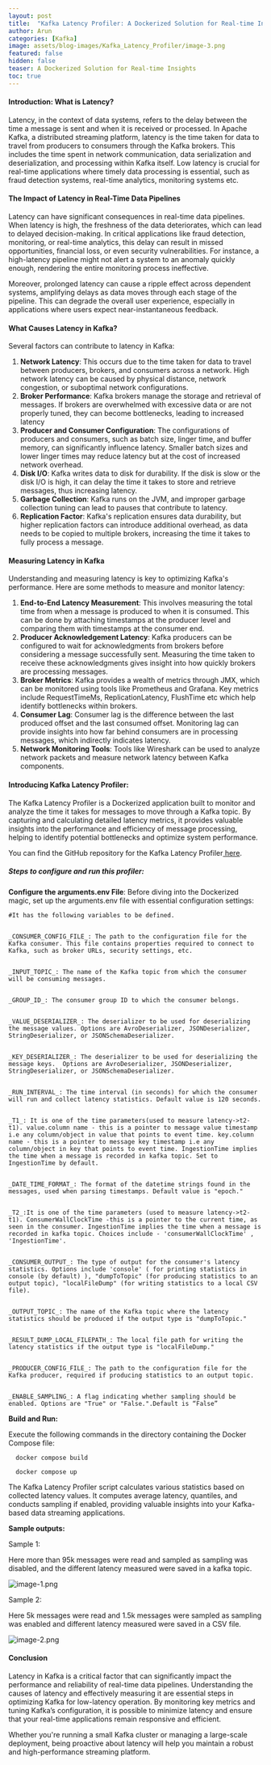 ```yaml
---
layout: post
title:  "Kafka Latency Profiler: A Dockerized Solution for Real-time Insights"
author: Arun
categories: [Kafka]
image: assets/blog-images/Kafka_Latency_Profiler/image-3.png
featured: false
hidden: false
teaser: A Dockerized Solution for Real-time Insights
toc: true
---
```



#### **Introduction: What is Latency?**

Latency, in the context of data systems, refers to the delay between the time a message is sent and when it is received or processed. In Apache Kafka, a distributed streaming platform, latency is the time taken for data to travel from producers to consumers through the Kafka brokers. This includes the time spent in network communication, data serialization and deserialization, and processing within Kafka itself. Low latency is crucial for real-time applications where timely data processing is essential, such as fraud detection systems, real-time analytics, monitoring systems etc.


#### **The Impact of Latency in Real-Time Data Pipelines**

Latency can have significant consequences in real-time data pipelines. When latency is high, the freshness of the data deteriorates, which can lead to delayed decision-making. In critical applications like fraud detection, monitoring, or real-time analytics, this delay can result in missed opportunities, financial loss, or even security vulnerabilities. For instance, a high-latency pipeline might not alert a system to an anomaly quickly enough, rendering the entire monitoring process ineffective.

Moreover, prolonged latency can cause a ripple effect across dependent systems, amplifying delays as data moves through each stage of the pipeline. This can degrade the overall user experience, especially in applications where users expect near-instantaneous feedback.


#### **What Causes Latency in Kafka?**

Several factors can contribute to latency in Kafka:



1. **Network Latency**: This occurs due to the time taken for data to travel between producers, brokers, and consumers across a network. High network latency can be caused by physical distance, network congestion, or suboptimal network configurations.
2. **Broker Performance**: Kafka brokers manage the storage and retrieval of messages. If brokers are overwhelmed with excessive data or are not properly tuned, they can become bottlenecks, leading to increased latency
3. **Producer and Consumer Configuration**: The configurations of producers and consumers, such as batch size, linger time, and buffer memory, can significantly influence latency. Smaller batch sizes and lower linger times may reduce latency but at the cost of increased network overhead.
4. **Disk I/O**: Kafka writes data to disk for durability. If the disk is slow or the disk I/O is high, it can delay the time it takes to store and retrieve messages, thus increasing latency.
5. **Garbage Collection**: Kafka runs on the JVM, and improper garbage collection tuning can lead to pauses that contribute to latency.
6. **Replication Factor**: Kafka's replication ensures data durability, but higher replication factors can introduce additional overhead, as data needs to be copied to multiple brokers, increasing the time it takes to fully process a message.


#### **Measuring Latency in Kafka**

Understanding and measuring latency is key to optimizing Kafka's performance. Here are some methods to measure and monitor latency:



1. **End-to-End Latency Measurement**: This involves measuring the total time from when a message is produced to when it is consumed. This can be done by attaching timestamps at the producer level and comparing them with timestamps at the consumer end.
2. **Producer Acknowledgement Latency**: Kafka producers can be configured to wait for acknowledgments from brokers before considering a message successfully sent. Measuring the time taken to receive these acknowledgments gives insight into how quickly brokers are processing messages.
3. **Broker Metrics**: Kafka provides a wealth of metrics through JMX, which can be monitored using tools like Prometheus and Grafana. Key metrics include RequestTimeMs, ReplicationLatency, FlushTime etc which help identify bottlenecks within brokers.
4. **Consumer Lag**: Consumer lag is the difference between the last produced offset and the last consumed offset. Monitoring lag can provide insights into how far behind consumers are in processing messages, which indirectly indicates latency.
5. **Network Monitoring Tools**: Tools like Wireshark can be used to analyze network packets and measure network latency between Kafka components.


#### **Introducing Kafka Latency Profiler:**

The Kafka Latency Profiler is a Dockerized application built to monitor and analyze the time it takes for messages to move through a Kafka topic. By capturing and calculating detailed latency metrics, it provides valuable insights into the performance and efficiency of message processing, helping to identify potential bottlenecks and optimize system performance.

You can find the GitHub repository for the Kafka Latency Profiler[ here](https://github.com/Platformatory/Kafka-latency-profiler).


##### **Steps to configure and run this profiler:**

**Configure the arguments.env File**: Before diving into the Dockerized magic, set up the arguments.env file with essential configuration settings:


    #It has the following variables to be defined. 


    _CONSUMER_CONFIG_FILE_: The path to the configuration file for the Kafka consumer. This file contains properties required to connect to Kafka, such as broker URLs, security settings, etc.


    _INPUT_TOPIC_: The name of the Kafka topic from which the consumer will be consuming messages.


    _GROUP_ID_: The consumer group ID to which the consumer belongs.


    _VALUE_DESERIALIZER_: The deserializer to be used for deserializing the message values. Options are AvroDeserializer, JSONDeserializer, StringDeserializer, or JSONSchemaDeserializer.


    _KEY_DESERIALIZER_: The deserializer to be used for deserializing the message keys.  Options are AvroDeserializer, JSONDeserializer, StringDeserializer, or JSONSchemaDeserializer.


    _RUN_INTERVAL_: The time interval (in seconds) for which the consumer will run and collect latency statistics. Default value is 120 seconds.


    _T1_: It is one of the time parameters(used to measure latency->t2-t1). value.column name - this is a pointer to message value timestamp i.e any column/object in value that points to event time. key.column name - this is a pointer to message key timestamp i.e any column/object in key that points to event time. IngestionTime implies the time when a message is recorded in kafka topic. Set to IngestionTime by default.


    _DATE_TIME_FORMAT_: The format of the datetime strings found in the messages, used when parsing timestamps. Default value is "epoch."


    _T2_:It is one of the time parameters (used to measure latency->t2-t1). ConsumerWallClockTime -this is a pointer to the current time, as seen in the consumer. IngestionTime implies the time when a message is recorded in kafka topic. Choices include - 'consumerWallClockTime' , 'IngestionTime'.


    _CONSUMER_OUTPUT_: The type of output for the consumer's latency statistics. Options include 'console' ( for printing statistics in console (by default) ), "dumpToTopic" (for producing statistics to an output topic), "localFileDump" (for writing statistics to a local CSV file).


    _OUTPUT_TOPIC_: The name of the Kafka topic where the latency statistics should be produced if the output type is "dumpToTopic."


    _RESULT_DUMP_LOCAL_FILEPATH_: The local file path for writing the latency statistics if the output type is "localFileDump."


    _PRODUCER_CONFIG_FILE_: The path to the configuration file for the Kafka producer, required if producing statistics to an output topic.


    _ENABLE_SAMPLING_: A flag indicating whether sampling should be enabled. Options are "True" or "False.".Default is “False”

**Build and Run:**

Execute the following commands in the directory containing the Docker Compose file:


```
  docker compose build

  docker compose up 
```


The Kafka Latency Profiler script calculates various statistics based on collected latency values. It computes average latency, quantiles, and conducts sampling if enabled, providing valuable insights into your Kafka-based data streaming applications.

**Sample outputs:**

Sample 1: 

Here more than 95k messages were read and sampled as sampling was disabled, and the different latency measured were saved in a kafka topic. 

![image-1.png](../assets/blog-images/Kafka_Latency_Profiler/image-1.png)


Sample 2:

Here 5k messages were read and 1.5k messages were sampled as sampling was enabled and different latency measured were saved in a CSV file. 

![image-2.png](../assets/blog-images/Kafka_Latency_Profiler/image-2.png)


#### **Conclusion**

Latency in Kafka is a critical factor that can significantly impact the performance and reliability of real-time data pipelines. Understanding the causes of latency and effectively measuring it are essential steps in optimizing Kafka for low-latency operation. By monitoring key metrics and tuning Kafka’s configuration, it is possible to minimize latency and ensure that your real-time applications remain responsive and efficient.

Whether you're running a small Kafka cluster or managing a large-scale deployment, being proactive about latency will help you maintain a robust and high-performance streaming platform.
